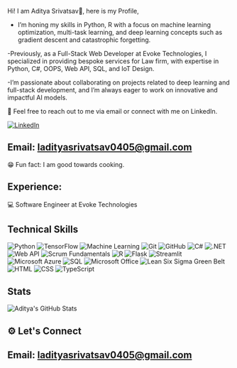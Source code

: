 Hi! I am Aditya Srivatsav👋, here is my Profile, 

- I’m honing my skills in Python, R with a focus on machine learning optimization, multi-task learning, and deep learning concepts such as gradient descent and catastrophic forgetting.

-Previously, as a Full-Stack Web Developer at Evoke Technologies, I specialized in providing bespoke services for Law firm, with expertise in Python, C#, OOPS, Web API, SQL, and IoT Design.

-I’m passionate about collaborating on projects related to deep learning and full-stack development, and I’m always eager to work on innovative and impactful AI models.

🔗 Feel free to reach out to me via email or connect with me on LinkedIn.

[![LinkedIn](https://img.shields.io/badge/LinkedIn-0077B5?style=for-the-badge&logo=linkedin&logoColor=white)](https://www.linkedin.com/in/lolla-aditya-srivatsav-2296671b0/)

## Email: ladityasrivatsav0405@gmail.com

😁 Fun fact: I am good towards cooking.

## Experience:
💻 Software Engineer at Evoke Technologies



## Technical Skills

![Python](https://img.shields.io/badge/Python-3776AB?style=for-the-badge&logo=python&logoColor=white)
![TensorFlow](https://img.shields.io/badge/TensorFlow-FF6F00?style=for-the-badge&logo=tensorflow&logoColor=white)
![Machine Learning](https://img.shields.io/badge/Machine%20Learning-000000?style=for-the-badge&logo=machine-learning&logoColor=white)
![Git](https://img.shields.io/badge/Git-F05032?style=for-the-badge&logo=git&logoColor=white)
![GitHub](https://img.shields.io/badge/GitHub-181717?style=for-the-badge&logo=github&logoColor=white)
![C#](https://img.shields.io/badge/C%23-239120?style=for-the-badge&logo=c-sharp&logoColor=white)
![.NET](https://img.shields.io/badge/.NET-512BD4?style=for-the-badge&logo=dot-net&logoColor=white)
![Web API](https://img.shields.io/badge/Web%20API-FF6F00?style=for-the-badge&logo=web&logoColor=white)
![Scrum Fundamentals](https://img.shields.io/badge/Scrum%20Fundamentals-006D5C?style=for-the-badge&logo=scrumalliance&logoColor=white)
![R](https://img.shields.io/badge/R-276DC3?style=for-the-badge&logo=r&logoColor=white)
![Flask](https://img.shields.io/badge/Flask-000000?style=for-the-badge&logo=flask&logoColor=white)
![Streamlit](https://img.shields.io/badge/Streamlit-FF4B4B?style=for-the-badge&logo=streamlit&logoColor=white)
![Microsoft Azure](https://img.shields.io/badge/Microsoft%20Azure-0078D4?style=for-the-badge&logo=microsoft-azure&logoColor=white)
![SQL](https://img.shields.io/badge/SQL-CC2927?style=for-the-badge&logo=microsoft-sql-server&logoColor=white)
![Microsoft Office](https://img.shields.io/badge/Microsoft_Office-D83B01?style=for-the-badge&logo=microsoft-office&logoColor=white)
![Lean Six Sigma Green Belt](https://img.shields.io/badge/Lean%20Six%20Sigma-00A859?style=for-the-badge&logoColor=white)
![HTML](https://img.shields.io/badge/HTML5-E34F26?style=for-the-badge&logo=html5&logoColor=white)
![CSS](https://img.shields.io/badge/CSS3-1572B6?style=for-the-badge&logo=css3&logoColor=white)
![TypeScript](https://img.shields.io/badge/TypeScript-3178C6?style=for-the-badge&logo=typescript&logoColor=white)

## Stats
![Aditya's GitHub Stats](https://github-readme-stats.vercel.app/api?username=adityalolla04&show_icons=true&theme=radical)



## ⚙️ Let's Connect
## Email: ladityasrivatsav0405@gmail.com
